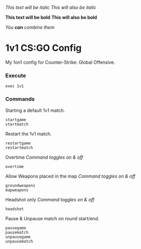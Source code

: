 *This text will be italic*
_This will also be italic_

**This text will be bold**
__This will also be bold__

_You **can** combine them_





# 1v1 CS:GO Config
My 1on1 config for Counter-Strike: Global Offensive.

### Execute
```
exec 1v1
```
### Commands
Starting a default 1v1 match.
```
startgame
startmatch
```
Restart the 1v1 match.
```
restartgame
restartmatch
```
Overtime *Command toggles on & off*
```
overtime
```
Allow Weapons placed in the map *Command toggles on & off*
```
groundweapons
mapweapons
```

Headshot only *Command toggles on & off*
```
headshot
```

Pause & Unpause match on round start/end.
```
pausegame
pausematch
unpausegame
unpausematch
```
